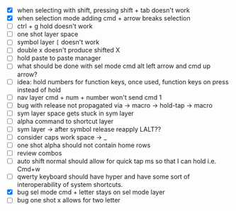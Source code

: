- [x] when selecting with shift, pressing shift + tab doesn't work
- [x] when selection mode adding cmd + arrow breaks selection
- [ ] ctrl + g hold doesn't work
- [ ] one shot layer space
- [ ] symbol layer `[` doesn't work
- [ ] double x doesn't produce shifted X
- [ ] hold paste to paste manager
- [ ] what should be done with sel mode cmd alt left arrow and cmd up arrow?
- [ ] idea: hold numbers for function keys, once used, function keys on press instead of hold
- [ ] nav layer cmd + num + number won't send cmd 1
- [ ] bug with release not propagated via -> macro -> hold-tap -> macro
- [ ] sym layer space gets stuck in sym layer
- [ ] alpha command to shortcut layer
- [ ] sym layer -> after symbol release reapply LALT??
- [ ] consider caps work space -> _
- [ ] one shot alpha should not contain home rows
- [ ] review combos
- [ ] auto shift normal should allow for quick tap ms so that I can hold i.e. Cmd+w
- [ ] qwerty keyboard should have hyper and have some sort of interoperability of system shortcuts.
- [x] bug sel mode cmd + letter stays on sel mode layer
- [ ] bug one shot x allows for two letter
